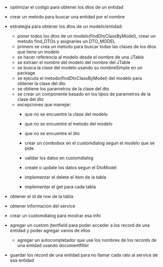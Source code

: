 - optimizar el codigo para obtener los dtos de un entidad
- crear un metodo para buscar una entidad por el nombre

- estrategia para obtener los dtos de un modelo/entidad:
	- poner todos los dtos de un modelo(findDtoClassByModel), crear un metodo find_DTOs y asignarles un DTO_MODEL
	- primero se crea un metodo para buscar todas las clases de los dtos que tiene un modelo
	- se hacer referencia al modelo desde el nombre de una JTable
	- se extraer el nombre del modelo del nombre del JTable
	- se busca la clase del modelo usando su nombreSimple en un package
	- se ejecuta el metodo(findDtoClassByModel) del modelo para obtener la clase del dto
	- se obtiene los parametros de la clase del dto
	- se crear un componente basado en los tipos de parametros de la clase del dto
	- excepciones que manejar:
		- que no se encuentre la clase del modelo
		- que no se encuentre el metodo del modelo
		- que no se encuentre el dto
		
		- crear un combobox en el customdialog segun el modelo que se pide
		- validar los datos en customdialog
		- create o update los datos segun el DtoModel
		- implementar el delete el item de la tabla
		- implementar el get para cada tabla
		
		
- obtener el id de row de la tabla
- obtener informacion del service
- crear un customdialog para mostrar esa info


- agregar un custom jtextfield para poder acceder a los record de una entidad y poder agregar varios de ellos
	- agregar un autocompletador que use los nombres de los records de una entidad usando documentfilter
- guardar los record de una entidad para no llamar cada rato al service de esa entidad